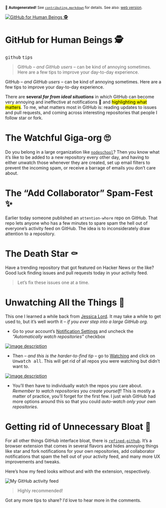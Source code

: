 <sub>&#x1F6A8; <strong>Autogenerated!</strong> See <a href="https://github.com/ponyfoo/articles/tree/noindex/contributing.markdown"><code>contributing.markdown</code></a> for details. See also: <a href="https://ponyfoo.com/articles/github-for-human-beings">web version</a>.</sub>

<a href="https://ponyfoo.com/articles/github-for-human-beings"><div><img src="https://i.imgur.com/5EA3byF.jpg" alt="GitHub for Human Beings &#x1F575;"></div></a>

<h1>GitHub for Human Beings &#x1F575;</h1>

<p><kbd>github</kbd> <kbd>tips</kbd></p>

<blockquote><p>GitHub <em>&#x2013; and GitHub users &#x2013;</em> can be kind of annoying sometimes. Here are a few tips to improve your day-to-day experience.</p>
</blockquote>

<div><p>GitHub <em>&#x2013; and GitHub users &#x2013;</em> can be kind of annoying sometimes. Here are a few tips to improve your day-to-day experience.</p></div>

<blockquote></blockquote>

<div><p>There are <strong>several <em>far from ideal situations</em></strong> in which GitHub can become very annoying and ineffective at notifications &#x1F514; and <mark class="md-mark">highlighting what matters</mark>. To me, what matters most in GitHub is: reading updates to issues and pull requests, and coming across interesting repositories that people I follow star or fork.</p> <h1 id="the-watchful-giga-org">The Watchful Giga-org &#x1F644;</h1> <p>Do you belong in a large organization like <a href="https://github.com/nodeschool" target="_blank" aria-label="NodeSchool organization on GitHub"><code class="md-code md-code-inline">nodeschool</code></a>? Then you know what it&#x2019;s like to be added to a new repository every other day, and having to either unwatch those whenever they are created, set up email filters to prevent the incoming spam, or receive a barrage of emails you don&#x2019;t care about.</p> <h1 id="the-add-collaborator-spam-fest">The &#x201C;Add Collaborator&#x201D; Spam-Fest &#x2728;</h1> <p>Earlier today someone published an <code class="md-code md-code-inline">attention-whore</code> repo on GitHub. That repo lets anyone who has a few minutes to spare spam the hell out of everyone&#x2019;s activity feed on GitHub. The idea is to inconsiderately draw attention to a repository.</p> <h1 id="the-death-star">The Death Star &#x26B0;</h1> <p>Have a trending repository that got featured on Hacker News or the like? Good luck finding issues and pull requests today in your activity feed.</p> <blockquote> <p>Let&#x2019;s fix these issues one at a time.</p> </blockquote></div>

<div><h1 id="unwatching-all-the-things">Unwatching All the Things &#x1F648;</h1> <p>This one I learned a while back from <a href="https://twitter.com/jllord" target="_blank" aria-label="@jlord on Twitter">Jessica Lord</a>. It may take a while to get used to, but it&#x2019;s well worth it <em>&#x2013; if you ever step into a large GitHub org.</em></p> <ul> <li>Go to your account&#x2019;s <a href="https://github.com/settings/notifications" target="_blank" aria-label="Notification Settings on GitHub">Notification Settings</a> and uncheck the <em>&#x201C;Automatically watch repositories&#x201D;</em> checkbox</li> </ul> <p><a href="https://github.com/settings/notifications" target="_blank" aria-label="Notification Settings on GitHub"><img alt="image description" class="" src="https://i.imgur.com/yKJ7sXD.png"></a></p> <ul> <li>Then <em>&#x2013; and this is the harder-to-find tip &#x2013;</em> go to <a href="https://github.com/watching" target="_blank" aria-label="Watching on GitHub">Watching</a> and click on <kbd>Unwatch all</kbd>. This will get rid of all repos you were watching but didn&#x2019;t want to.</li> </ul> <p><a href="https://github.com/watching" target="_blank" aria-label="Watching on GitHub"><img alt="image description" class="" src="https://i.imgur.com/7bTkwYo.png"></a></p> <ul> <li>You&#x2019;ll then have to individually watch the repos you care about. <em>Remember to watch repositories you create yourself!</em> This is mostly a matter of practice, you&#x2019;ll forget for the first few. I just wish GitHub had more options around this so that you could <em>auto-watch only your own repositories</em>.</li> </ul> <h1 id="getting-rid-of-unnecessary-bloat">Getting rid of Unnecessary Bloat &#x1F421;</h1> <p>For all other things GitHub interface bloat, there is <a href="https://github.com/sindresorhus/refined-github" target="_blank" aria-label="sindresorhus/refined-github on GitHub"><code class="md-code md-code-inline">refined-github</code></a>. It&#x2019;s a browser extension that comes in several flavors and hides annoying things like star and fork notifications for your own repositories, add collaborator notifications that spam the hell out of your activity feed, and many more UX improvements and tweaks.</p> <p>Here&#x2019;s how my feed looks without and with the extension, respectively.</p> <p><img alt="My GitHub activity feed" class="" src="https://i.imgur.com/1tdCgAz.png"></p> <blockquote> <p>Highly recommended!</p> </blockquote> <p>Got any more tips to share? I&#x2019;d love to hear more in the comments.</p></div>
